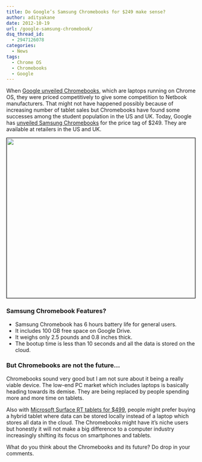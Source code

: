```yaml
---
title: Do Google’s Samsung Chromebooks for $249 make sense?
author: adityakane
date: 2012-10-19
url: /google-samsung-chromebook/
dsq_thread_id:
  - 2947126078
categories:
  - News
tags:
  - Chrome OS
  - Chromebooks
  - Google
---
```

When [Google unveiled Chromebooks][1], which are laptops running on Chrome OS, they were priced competitively to give some competition to Netbook manufacturers. That might not have happened possibly because of increasing number of tablet sales but Chromebooks have found some successes among the student population in the US and UK. Today, Google has <a href="http://googleblog.blogspot.in/2012/10/the-new-chromebook-for-everyone.html" onclick="_gaq.push(['_trackEvent', 'outbound-article', 'http://googleblog.blogspot.in/2012/10/the-new-chromebook-for-everyone.html', 'unveiled Samsung Chromebooks']);" >unveiled Samsung Chromebooks</a> for the price tag of $249. They are available at retailers in the US and UK.

[<img class="alignnone size-full wp-image-67342" style="border: 1px solid black;" title="Google_Samsung_Chromebook" src="http://cdn.devilsworkshop.org/files/2012/10/Google_Samsung_Chromebook.png" alt="" width="500" height="424" />][2]

### Samsung Chromebook Features?

  * Samsung Chromebook has 6 hours battery life for general users.
  * It includes 100 GB free space on Google Drive.
  * It weighs only 2.5 pounds and 0.8 inches thick.
  * The bootup time is less than 10 seconds and all the data is stored on the cloud.

### But Chromebooks are not the future&#8230;

Chromebooks sound very good but I am not sure about it being a really viable device. The low-end PC market which includes laptops is basically heading towards its demise. They are being replaced by people spending more and more time on tablets.

Also with [Microsoft Surface RT tablets for $499][3], people might prefer buying a hybrid tablet where data can be stored locally instead of a laptop which stores all data in the cloud. The Chromebooks might have it&#8217;s niche users but honestly it will not make a big difference to a computer industry increasingly shifting its focus on smartphones and tablets.

What do you think about the Chromebooks and its future? Do drop in your comments.

 [1]: http://devilsworkshop.org/news/google-dominate-netbook-market-with-chromebook/40179/
 [2]: http://cdn.devilsworkshop.org/files/2012/10/Google_Samsung_Chromebook.png
 [3]: http://devilsworkshop.org/news/microsoft-surface-rt-tablets-pricing/67177/ "Microsoft Surface RT Priced at $499"
